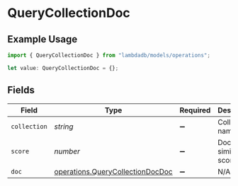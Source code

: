 # QueryCollectionDoc

## Example Usage

```typescript
import { QueryCollectionDoc } from "lambdadb/models/operations";

let value: QueryCollectionDoc = {};
```

## Fields

| Field                                                                                | Type                                                                                 | Required                                                                             | Description                                                                          |
| ------------------------------------------------------------------------------------ | ------------------------------------------------------------------------------------ | ------------------------------------------------------------------------------------ | ------------------------------------------------------------------------------------ |
| `collection`                                                                         | *string*                                                                             | :heavy_minus_sign:                                                                   | Collection name.                                                                     |
| `score`                                                                              | *number*                                                                             | :heavy_minus_sign:                                                                   | Document similarity score.                                                           |
| `doc`                                                                                | [operations.QueryCollectionDocDoc](../../models/operations/querycollectiondocdoc.md) | :heavy_minus_sign:                                                                   | N/A                                                                                  |